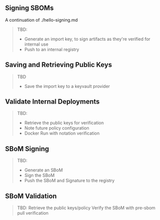 ## Signing SBOMs

A continuation of ./hello-signing.md

> TBD:
> - Generate an import key, to sign artifacts as they're verified for internal use
> - Push to an internal registry

## Saving and Retrieving Public Keys

> TBD
> - Save the import key to a keyvault provider

## Validate Internal Deployments

> TBD:
> - Retrieve the public keys for verification
> - Note future policy configuration
> - Docker Run with notation verification

## SBoM Signing

> TBD:
> - Generate an SBoM
> - Sign the SBoM
> - Push the SBoM and Signature to the registry

## SBoM Validation

> TBD:
> Retrieve the public keys/policy
> Verify the SBoM with pre-sbom pull verification